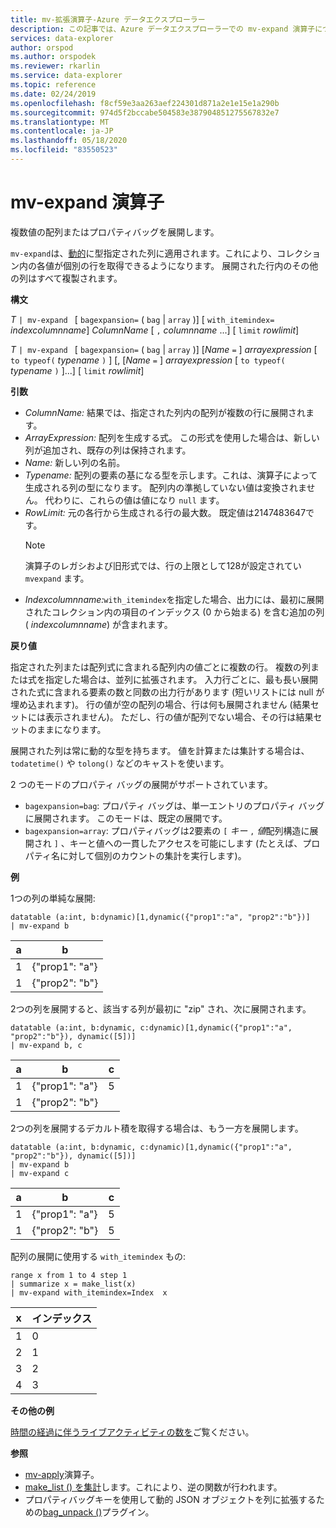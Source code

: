 ```yaml
---
title: mv-拡張演算子-Azure データエクスプローラー
description: この記事では、Azure データエクスプローラーでの mv-expand 演算子について説明します。
services: data-explorer
author: orspod
ms.author: orspodek
ms.reviewer: rkarlin
ms.service: data-explorer
ms.topic: reference
ms.date: 02/24/2019
ms.openlocfilehash: f8cf59e3aa263aef224301d871a2e1e15e1a290b
ms.sourcegitcommit: 974d5f2bccabe504583e387904851275567832e7
ms.translationtype: MT
ms.contentlocale: ja-JP
ms.lasthandoff: 05/18/2020
ms.locfileid: "83550523"
---
```

# <a name="mv-expand-operator"></a>mv-expand 演算子

複数値の配列またはプロパティバッグを展開します。

`mv-expand`は、[動的](./scalar-data-types/dynamic.md)に型指定された列に適用されます。これにより、コレクション内の各値が個別の行を取得できるようになります。 展開された行内のその他の列はすべて複製されます。 

**構文**

*T* `| mv-expand ` [ `bagexpansion=` ( `bag`  |  `array` )] [ `with_itemindex=` *indexcolumnname*] *ColumnName* [ `,` *columnname* ...] [ `limit` *rowlimit*]

*T* `| mv-expand ` [ `bagexpansion=` ( `bag`  |  `array` )] [*Name* `=` ] *arrayexpression* [ `to typeof(` *typename* `)` ] [, [*Name* `=` ] *arrayexpression* [ `to typeof(` *typename* `)` ]...] [ `limit` *rowlimit*]

**引数**

* *ColumnName:* 結果では、指定された列内の配列が複数の行に展開されます。 
* *ArrayExpression:* 配列を生成する式。 この形式を使用した場合は、新しい列が追加され、既存の列は保持されます。
* *Name:* 新しい列の名前。
* *Typename:* 配列の要素の基になる型を示します。これは、演算子によって生成される列の型になります。 配列内の準拠していない値は変換されません。 代わりに、これらの値は値になり `null` ます。
* *RowLimit:* 元の各行から生成される行の最大数。 既定値は2147483647です。 
  > [!Note] 
  > 演算子のレガシおよび旧形式では、行の上限として128が設定されてい `mvexpand` ます。
* *Indexcolumnname:*`with_itemindex`を指定した場合、出力には、最初に展開されたコレクション内の項目のインデックス (0 から始まる) を含む追加の列 ( *indexcolumnname*) が含まれます。 

**戻り値**

指定された列または配列式に含まれる配列内の値ごとに複数の行。
複数の列または式を指定した場合は、並列に拡張されます。 入力行ごとに、最も長い展開された式に含まれる要素の数と同数の出力行があります (短いリストには null が埋め込まれます)。 行の値が空の配列の場合、行は何も展開されません (結果セットには表示されません)。 ただし、行の値が配列でない場合、その行は結果セットのままになります。 

展開された列は常に動的な型を持ちます。 値を計算または集計する場合は、`todatetime()` や `tolong()` などのキャストを使います。

2 つのモードのプロパティ バッグの展開がサポートされています。
* `bagexpansion=bag`: プロパティ バッグは、単一エントリのプロパティ バッグに展開されます。 このモードは、既定の展開です。
* `bagexpansion=array`: プロパティバッグは2要素の `[` *キー* `,` *値*配列構造に展開され `]` 、キーと値への一貫したアクセスを可能にします (たとえば、プロパティ名に対して個別のカウントの集計を実行します)。 

**例**

1つの列の単純な展開:

<!-- csl: https://help.kusto.windows.net:443/Samples -->
 ```kusto
datatable (a:int, b:dynamic)[1,dynamic({"prop1":"a", "prop2":"b"})]
| mv-expand b 
```

|a|b|
|---|---|
|1|{"prop1": "a"}|
|1|{"prop2": "b"}|

2つの列を展開すると、該当する列が最初に "zip" され、次に展開されます。

<!-- csl: https://help.kusto.windows.net:443/Samples -->
```kusto
datatable (a:int, b:dynamic, c:dynamic)[1,dynamic({"prop1":"a", "prop2":"b"}), dynamic([5])]
| mv-expand b, c 
```

|a|b|c|
|---|---|---|
|1|{"prop1": "a"}|5|
|1|{"prop2": "b"}||

2つの列を展開するデカルト積を取得する場合は、もう一方を展開します。

<!-- csl: https://help.kusto.windows.net:443/Samples -->
```kusto
datatable (a:int, b:dynamic, c:dynamic)[1,dynamic({"prop1":"a", "prop2":"b"}), dynamic([5])]
| mv-expand b 
| mv-expand c
```

|a|b|c|
|---|---|---|
|1|{"prop1": "a"}|5|
|1|{"prop2": "b"}|5|


配列の展開に使用する `with_itemindex` もの:

<!-- csl: https://help.kusto.windows.net:443/Samples -->
```kusto
range x from 1 to 4 step 1 
| summarize x = make_list(x) 
| mv-expand with_itemindex=Index  x 
```

|x|インデックス|
|---|---|
|1|0|
|2|1|
|3|2|
|4|3|


**その他の例**

[時間の経過に伴うライブアクティビティの数を](./samples.md#concurrent-activities)ご覧ください。

**参照**

- [mv-apply](./mv-applyoperator.md)演算子。
- [make_list () を集計](makelist-aggfunction.md)します。これにより、逆の関数が行われます。
- プロパティバッグキーを使用して動的 JSON オブジェクトを列に拡張するための[bag_unpack ()](bag-unpackplugin.md)プラグイン。
